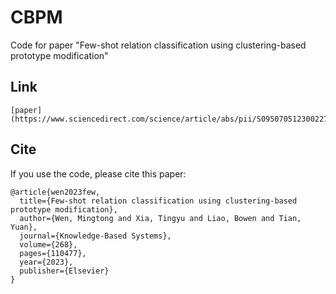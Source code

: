 # CBPM
Code for paper "Few-shot relation classification using clustering-based prototype modification"

## Link
```
[paper](https://www.sciencedirect.com/science/article/abs/pii/S0950705123002277)
```

## Cite

If you use the code, please cite this paper:

```
@article{wen2023few,
  title={Few-shot relation classification using clustering-based prototype modification},
  author={Wen, Mingtong and Xia, Tingyu and Liao, Bowen and Tian, Yuan},
  journal={Knowledge-Based Systems},
  volume={268},
  pages={110477},
  year={2023},
  publisher={Elsevier}
}
```
